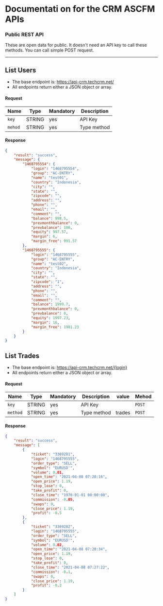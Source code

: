 # Documentati on for the CRM ASCFM APIs

### Public REST API
These are open data for public. It doesn't need an API key to call these methods. You can call simple POST request.

***

## List Users
* The base endpoint is: https://api-crm.techcrm.net/
* All endpoints return either a JSON object or array.
#### Request
| Name | Type | Mandatory | Description |
|-|-|-|-|
| `key` | STRING | yes | API Key |
| `mehod` | STRING | yes | Type method |

#### Response
```json
{
    "result": "success",
    "message": {
        "1468795554": {
            "login": "1468795554",
            "group": "AC-ENTRY",
            "name": "test01",
            "country": "Indonesia",
            "city": "",
            "state": "",
            "zipcode": "",
            "address": "",
            "phone": "",
            "email": "",
            "comment": "",
            "balance": 998.5,
            "prevmonthbalance": 0,
            "prevbalance": 100,
            "equity": 997.57,
            "margin": 6,
            "margin_free": 991.57
        },
        "1468795555": {
            "login": "1468795555",
            "group": "AC-ENTRY",
            "name": "test02",
            "country": "Indonesia",
            "city": "",
            "state": "",
            "zipcode": "1",
            "address": "",
            "phone": "",
            "email": "",
            "comment": "",
            "balance": 1999.7,
            "prevmonthbalance": 0,
            "prevbalance": 0,
            "equity": 1997.23,
            "margin": 16,
            "margin_free": 1981.23
        }
    }
}
```


## List Trades
* The base endpoint is: https://api-crm.techcrm.net/{login}
* All endpoints return either a JSON object or array.
#### Request
| Name | Type | Mandatory | Description | value | Mehod |
|-|-|-|-|-|-|
| `key` | STRING | yes | API Key | | `POST` |
| `method` | STRING | yes | Type method | trades | `POST` |

#### Response
```json
{
    "result": "success",
    "message": [
        {
            "ticket": "3369281",
            "login": "1468795555",
            "order_type": "SELL",
            "symbol": "EURUSD'",
            "volume": 0.01,
            "open_time": "2021-04-08 07:20:16",
            "open_price": 1.19,
            "stop_lose": 0,
            "take_profit": 0,
            "close_time": "1970-01-01 00:00:00",
            "commission": -0.05,
            "swaps": 0,
            "close_price": 1.19,
            "profit": -0.5
        },
        {
            "ticket": "3369282",
            "login": "1468795555",
            "order_type": "SELL",
            "symbol": "EURUSD'",
            "volume": 0.02,
            "open_time": "2021-04-08 07:20:34",
            "open_price": 1.19,
            "stop_lose": 0,
            "take_profit": 0,
            "close_time": "2021-04-08 07:27:22",
            "commission": -0.1,
            "swaps": 0,
            "close_price": 1.19,
            "profit": -0.2
        }
    ]
}
```
